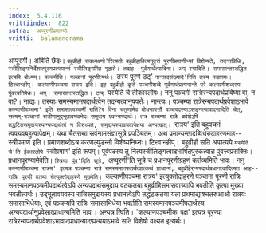 ```yaml
---
index:  5.4.116
vrittiindex:  822
sutra:  अप्पूरणीप्रमाण्योः
vritti:  balamanorama 
---
```


अप्पूरणी। अविति छेदः। `बहुव्रीहौ सक्थ्यक्ष्णो'रित्यतो बहुव्रीहावित्यनुवृत्तं पूरणीप्रमाणीभ्यां विशेष्यते, तदन्तविधिः, स्त्रीलिङ्गनिर्देशात्पूरणप्रत्ययान्तं स्त्रीलिङ्गमिह गृह्यते। तदाह--पूर्वणार्थेत्यादिना। अप् स्यादिति। समासान्तस्तद्धित इत्यपि बोध्यम्। पञ्चमीति। पञ्चानां पूरणीत्यर्थः। `तस्य पूरणे डट्' `नान्तादसंख्यादे'रिति तस्य मडागमः। टित्त्वान्ङीप्। कल्याणीपञ्चमा रात्रय इति। इह बहुव्रीहौ कृते पञ्चमीशब्दे पूर्वणार्थप्रत्ययान्ते परे कल्याणीशब्दस्य पुंवत्त्वनिषेधः। अप्। समासान्तस्तद्धितः। टाप् `यस्येति चे'तीकारलोपः। ननु पञ्चमी रात्रिरन्यपदार्थप्रविष्या वा, न वा?। नाद्यः। तस्याः समस्यमानपदार्थत्वेन तदन्यत्वानुपपत्तेः। नान्त्यः। पञ्चम्या रात्रेरन्यपदार्थप्रवेशाऽभावे `कल्याणीपञ्चमा' इति समासात्पञ्चमीं रातिं?र विना चतुर्णामेव बोधनापत्तौ पञ्चपदस्याऽसङ्गत्यापादनादिति चेत्, सत्यम्-पञ्चानां रात्रीणामुद्भूतावयवभेदः समुदाय एवान्यपदार्थः। तत्र पञ्चम्या रात्रेः प्रवेशेऽपि तद्धटितसमुदायस्यान्यपदार्थत्वं न विरुध्यते, समुदायस्यावयवापेक्षया अन्यत्वात्। `रात्रय' इति बहुवचनं त्ववयवबहुत्वापेक्षम्। यथा चैतत्तथा सर्वनामसंज्ञासूत्रे प्रपञ्चितम्। अथ प्रमाण्यन्तादब्विधेरुदाहरणमाह--स्त्रीप्रमाण इति। प्रमाणशब्दोऽत्र करणल्युडन्तो विशेष्यनिघ्नः। टित्त्वान्ङीप्। बहुव्रीहौ सति अप्प्रत्यये `यस्येति चे'ति ईकारलोपे `स्त्रीप्रमाण' इति रूपम्। पूर्वपदस्य तु नित्यस्त्रीलिङ्गत्वादभाषितपुंस्कत्वान्न पुंवत्त्वप्रसक्तिः। प्रधानपूरण्यामेवेति। `स्त्रियाः पुंव'दिति सूत्रे, `अप्पूरणी'ति सूत्रे च प्रधानपूरणीग्रहणं कर्तव्यमिति भावः। ननु `कल्याणीपञ्चमा रात्रय' इत्यत्र पञ्चम्या रात्रे समस्यमानपदार्थत्वात्कथं प्राधान्यं, बहुव्रीहेरन्यपदार्थप्रधानत्वादित्यत आह--रात्रिः पूरणी वाच्या चेत्युक्तोदाहरणे मुख्येति। `कल्याणीपञ्चमा रात्रय' इत्युक्तोदाहरणे पञ्चानां पूरणी रात्रिः समस्यमानपञ्चमीपदार्थत्वेऽपि अन्यपदार्थसमुदाय वटकतया बहुव्रीहिसमासवाच्यापि भवतीति कृत्वा मुख्या भवतीत्यर्थः। उद्भूतावयवस्य रात्रिसमुदायस्य प्रधानत्वेऽपि तद्धटकतया यता प्रथमाद्याश्चतरुआओ रात्रयः समासाभिधेयाः, एवं पञ्चम्यपि रात्रिः समासाभिधेया भवतीति समस्यमानपञ्चमीपदार्थस्य अन्यपदार्थानुप्रवेसात्प्राधान्यमिति भावः। अन्यत्र त्विति। `कल्याणपञ्चमीकः पक्ष' इत्यत्र पूरण्या रात्रेरन्यपदार्थप्रवेशाऽभावादप्राधान्यादप्प्रत्ययाऽभावे सति विशेषो वक्ष्यत इत्यर्थः। 

